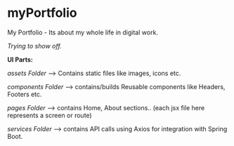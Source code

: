 # myPortfolio
My Portfolio - Its about my whole life in digital work.

*Trying to show off.*


**UI Parts:**

_assets Folder_ --> Contains static files like images, icons etc.

_components Folder_ --> contains/builds Reusable components like Headers, Footers etc.

_pages Folder_ --> contains Home, About sections.. (each jsx file here represents a screen or route)

_services Folder_ --> contains API calls using Axios for integration with Spring Boot.

